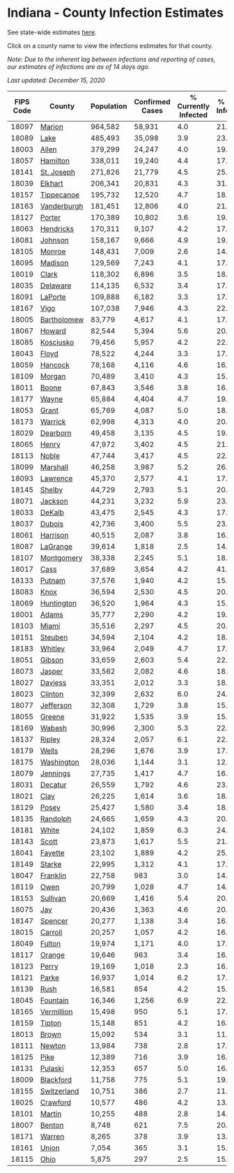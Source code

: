 # Indiana - County Infection Estimates

See state-wide estimates [here](/infections/us-in).

Click on a county name to view the infections estimates for that county.

*Note: Due to the inherent lag between infections and reporting of cases, our estimates of infections are as of 14 days ago.*

*Last updated: December 15, 2020*

|   FIPS Code |                     County |   Population |   Confirmed Cases |   % Currently Infected |   % Total Infected |
|-------------|----------------------------|--------------|-------------------|------------------------|--------------------|
|       18097 |           [Marion](marion) |      964,582 |            58,931 |                    4.0 |               21.1 |
|       18089 |               [Lake](lake) |      485,493 |            35,098 |                    3.9 |               23.7 |
|       18003 |             [Allen](allen) |      379,299 |            24,247 |                    4.0 |               19.9 |
|       18057 |       [Hamilton](hamilton) |      338,011 |            19,240 |                    4.4 |               17.7 |
|       18141 |   [St. Joseph](st.-joseph) |      271,826 |            21,779 |                    4.5 |               25.1 |
|       18039 |         [Elkhart](elkhart) |      206,341 |            20,831 |                    4.3 |               31.8 |
|       18157 |   [Tippecanoe](tippecanoe) |      195,732 |            12,520 |                    4.7 |               18.9 |
|       18163 | [Vanderburgh](vanderburgh) |      181,451 |            12,806 |                    4.0 |               21.2 |
|       18127 |           [Porter](porter) |      170,389 |            10,802 |                    3.6 |               19.6 |
|       18063 |     [Hendricks](hendricks) |      170,311 |             9,107 |                    4.2 |               17.7 |
|       18081 |         [Johnson](johnson) |      158,167 |             9,666 |                    4.9 |               19.9 |
|       18105 |           [Monroe](monroe) |      148,431 |             7,009 |                    2.6 |               14.2 |
|       18095 |         [Madison](madison) |      129,569 |             7,243 |                    4.1 |               17.8 |
|       18019 |             [Clark](clark) |      118,302 |             6,896 |                    3.5 |               18.4 |
|       18035 |       [Delaware](delaware) |      114,135 |             6,532 |                    3.4 |               17.6 |
|       18091 |         [LaPorte](laporte) |      109,888 |             6,182 |                    3.3 |               17.6 |
|       18167 |               [Vigo](vigo) |      107,038 |             7,946 |                    4.3 |               22.2 |
|       18005 | [Bartholomew](bartholomew) |       83,779 |             4,617 |                    4.1 |               17.8 |
|       18067 |           [Howard](howard) |       82,544 |             5,394 |                    5.6 |               20.1 |
|       18085 |     [Kosciusko](kosciusko) |       79,456 |             5,957 |                    4.2 |               22.7 |
|       18043 |             [Floyd](floyd) |       78,522 |             4,244 |                    3.3 |               17.3 |
|       18059 |         [Hancock](hancock) |       78,168 |             4,116 |                    4.6 |               16.5 |
|       18109 |           [Morgan](morgan) |       70,489 |             3,410 |                    4.3 |               15.0 |
|       18011 |             [Boone](boone) |       67,843 |             3,546 |                    3.8 |               16.7 |
|       18177 |             [Wayne](wayne) |       65,884 |             4,404 |                    4.7 |               19.8 |
|       18053 |             [Grant](grant) |       65,769 |             4,087 |                    5.0 |               18.9 |
|       18173 |         [Warrick](warrick) |       62,998 |             4,313 |                    4.0 |               20.8 |
|       18029 |       [Dearborn](dearborn) |       49,458 |             3,135 |                    4.5 |               19.7 |
|       18065 |             [Henry](henry) |       47,972 |             3,402 |                    4.5 |               21.4 |
|       18113 |             [Noble](noble) |       47,744 |             3,417 |                    4.5 |               22.5 |
|       18099 |       [Marshall](marshall) |       46,258 |             3,987 |                    5.2 |               26.3 |
|       18093 |       [Lawrence](lawrence) |       45,370 |             2,577 |                    4.1 |               17.6 |
|       18145 |           [Shelby](shelby) |       44,729 |             2,793 |                    5.1 |               20.5 |
|       18071 |         [Jackson](jackson) |       44,231 |             3,232 |                    5.9 |               23.7 |
|       18033 |           [DeKalb](dekalb) |       43,475 |             2,545 |                    4.3 |               17.4 |
|       18037 |           [Dubois](dubois) |       42,736 |             3,400 |                    5.5 |               23.9 |
|       18061 |       [Harrison](harrison) |       40,515 |             2,087 |                    3.8 |               16.5 |
|       18087 |       [LaGrange](lagrange) |       39,614 |             1,818 |                    2.5 |               14.5 |
|       18107 |   [Montgomery](montgomery) |       38,338 |             2,245 |                    5.1 |               18.1 |
|       18017 |               [Cass](cass) |       37,689 |             3,654 |                    4.2 |               41.6 |
|       18133 |           [Putnam](putnam) |       37,576 |             1,940 |                    4.2 |               15.7 |
|       18083 |               [Knox](knox) |       36,594 |             2,530 |                    4.5 |               20.4 |
|       18069 |   [Huntington](huntington) |       36,520 |             1,964 |                    4.3 |               15.4 |
|       18001 |             [Adams](adams) |       35,777 |             2,290 |                    4.2 |               19.0 |
|       18103 |             [Miami](miami) |       35,516 |             2,297 |                    4.5 |               20.1 |
|       18151 |         [Steuben](steuben) |       34,594 |             2,104 |                    4.2 |               18.1 |
|       18183 |         [Whitley](whitley) |       33,964 |             2,049 |                    4.7 |               17.7 |
|       18051 |           [Gibson](gibson) |       33,659 |             2,603 |                    5.4 |               22.8 |
|       18073 |           [Jasper](jasper) |       33,562 |             2,082 |                    4.6 |               18.8 |
|       18027 |         [Daviess](daviess) |       33,351 |             2,012 |                    3.3 |               18.7 |
|       18023 |         [Clinton](clinton) |       32,399 |             2,632 |                    6.0 |               24.7 |
|       18077 |     [Jefferson](jefferson) |       32,308 |             1,729 |                    3.8 |               15.8 |
|       18055 |           [Greene](greene) |       31,922 |             1,535 |                    3.9 |               15.5 |
|       18169 |           [Wabash](wabash) |       30,996 |             2,300 |                    5.3 |               22.4 |
|       18137 |           [Ripley](ripley) |       28,324 |             2,057 |                    6.1 |               22.9 |
|       18179 |             [Wells](wells) |       28,296 |             1,676 |                    3.9 |               17.9 |
|       18175 |   [Washington](washington) |       28,036 |             1,144 |                    3.1 |               12.4 |
|       18079 |       [Jennings](jennings) |       27,735 |             1,417 |                    4.7 |               16.2 |
|       18031 |         [Decatur](decatur) |       26,559 |             1,792 |                    4.6 |               23.4 |
|       18021 |               [Clay](clay) |       26,225 |             1,614 |                    3.6 |               18.6 |
|       18129 |             [Posey](posey) |       25,427 |             1,580 |                    3.4 |               18.6 |
|       18135 |       [Randolph](randolph) |       24,665 |             1,659 |                    4.3 |               20.4 |
|       18181 |             [White](white) |       24,102 |             1,859 |                    6.3 |               24.7 |
|       18143 |             [Scott](scott) |       23,873 |             1,617 |                    5.5 |               21.0 |
|       18041 |         [Fayette](fayette) |       23,102 |             1,889 |                    4.2 |               25.2 |
|       18149 |           [Starke](starke) |       22,995 |             1,312 |                    4.1 |               17.1 |
|       18047 |       [Franklin](franklin) |       22,758 |               983 |                    3.0 |               14.9 |
|       18119 |               [Owen](owen) |       20,799 |             1,028 |                    4.7 |               14.5 |
|       18153 |       [Sullivan](sullivan) |       20,669 |             1,416 |                    5.4 |               20.2 |
|       18075 |                 [Jay](jay) |       20,436 |             1,363 |                    4.6 |               20.1 |
|       18147 |         [Spencer](spencer) |       20,277 |             1,138 |                    3.4 |               16.6 |
|       18015 |         [Carroll](carroll) |       20,257 |             1,057 |                    4.2 |               16.0 |
|       18049 |           [Fulton](fulton) |       19,974 |             1,171 |                    4.0 |               17.9 |
|       18117 |           [Orange](orange) |       19,646 |               963 |                    3.4 |               16.2 |
|       18123 |             [Perry](perry) |       19,169 |             1,018 |                    2.3 |               16.3 |
|       18121 |             [Parke](parke) |       16,937 |             1,014 |                    6.2 |               17.2 |
|       18139 |               [Rush](rush) |       16,581 |               854 |                    4.2 |               15.6 |
|       18045 |       [Fountain](fountain) |       16,346 |             1,256 |                    6.9 |               22.3 |
|       18165 |   [Vermillion](vermillion) |       15,498 |               950 |                    5.1 |               17.9 |
|       18159 |           [Tipton](tipton) |       15,148 |               851 |                    4.2 |               16.8 |
|       18013 |             [Brown](brown) |       15,092 |               534 |                    3.1 |               11.0 |
|       18111 |           [Newton](newton) |       13,984 |               738 |                    2.8 |               17.1 |
|       18125 |               [Pike](pike) |       12,389 |               716 |                    3.9 |               16.9 |
|       18131 |         [Pulaski](pulaski) |       12,353 |               657 |                    5.0 |               16.1 |
|       18009 |     [Blackford](blackford) |       11,758 |               775 |                    5.1 |               19.8 |
|       18155 | [Switzerland](switzerland) |       10,751 |               386 |                    2.7 |               11.0 |
|       18025 |       [Crawford](crawford) |       10,577 |               486 |                    4.2 |               13.8 |
|       18101 |           [Martin](martin) |       10,255 |               488 |                    2.8 |               14.1 |
|       18007 |           [Benton](benton) |        8,748 |               621 |                    7.5 |               20.8 |
|       18171 |           [Warren](warren) |        8,265 |               378 |                    3.9 |               13.7 |
|       18161 |             [Union](union) |        7,054 |               365 |                    3.1 |               15.8 |
|       18115 |               [Ohio](ohio) |        5,875 |               297 |                    2.5 |               15.6 |